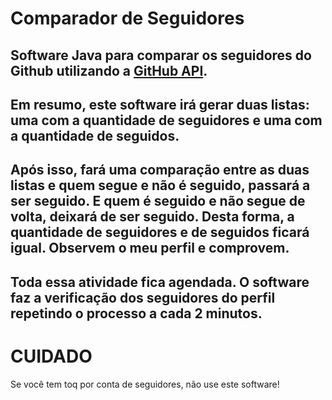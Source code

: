 # Comparador de Seguidores
## Software Java para comparar os seguidores do Github utilizando a <a href="https://docs.github.com/en/rest/about-the-rest-api/about-the-rest-api">GitHub API</a>.
## Em resumo, este software irá gerar duas listas: uma com a quantidade de seguidores e uma com a quantidade de seguidos.
## Após isso, fará uma comparação entre as duas listas e quem **segue** e não é **seguido**, passará a ser **seguido**. E quem é **seguido** e não **segue de volta**, deixará de ser **seguido**. Desta forma, a quantidade de **seguidores** e de **seguidos** ficará igual. Observem o meu perfil e comprovem.
## Toda essa atividade fica agendada. O software faz a verificação dos seguidores do perfil repetindo o processo a cada 2 minutos.

# CUIDADO
Se você tem toq por conta de seguidores, não use este software!
